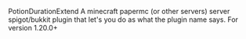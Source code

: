 PotionDurationExtend
A minecraft papermc (or other servers) server spigot/bukkit plugin that let's you do as what the plugin name says.
For version 1.20.0+
